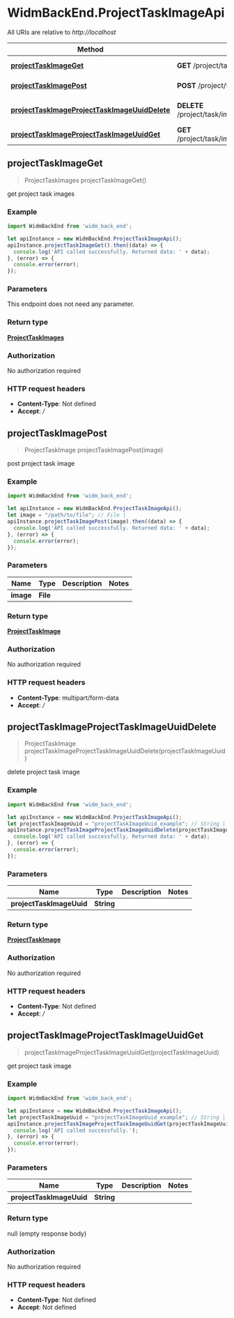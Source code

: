 # WidmBackEnd.ProjectTaskImageApi

All URIs are relative to *http://localhost*

Method | HTTP request | Description
------------- | ------------- | -------------
[**projectTaskImageGet**](ProjectTaskImageApi.md#projectTaskImageGet) | **GET** /project/task/image | get project task images
[**projectTaskImagePost**](ProjectTaskImageApi.md#projectTaskImagePost) | **POST** /project/task/image | post project task image
[**projectTaskImageProjectTaskImageUuidDelete**](ProjectTaskImageApi.md#projectTaskImageProjectTaskImageUuidDelete) | **DELETE** /project/task/image/{project_task_image_uuid} | delete project task image
[**projectTaskImageProjectTaskImageUuidGet**](ProjectTaskImageApi.md#projectTaskImageProjectTaskImageUuidGet) | **GET** /project/task/image/{project_task_image_uuid} | get project task image



## projectTaskImageGet

> ProjectTaskImages projectTaskImageGet()

get project task images

### Example

```javascript
import WidmBackEnd from 'widm_back_end';

let apiInstance = new WidmBackEnd.ProjectTaskImageApi();
apiInstance.projectTaskImageGet().then((data) => {
  console.log('API called successfully. Returned data: ' + data);
}, (error) => {
  console.error(error);
});

```

### Parameters

This endpoint does not need any parameter.

### Return type

[**ProjectTaskImages**](ProjectTaskImages.md)

### Authorization

No authorization required

### HTTP request headers

- **Content-Type**: Not defined
- **Accept**: */*


## projectTaskImagePost

> ProjectTaskImage projectTaskImagePost(image)

post project task image

### Example

```javascript
import WidmBackEnd from 'widm_back_end';

let apiInstance = new WidmBackEnd.ProjectTaskImageApi();
let image = "/path/to/file"; // File | 
apiInstance.projectTaskImagePost(image).then((data) => {
  console.log('API called successfully. Returned data: ' + data);
}, (error) => {
  console.error(error);
});

```

### Parameters


Name | Type | Description  | Notes
------------- | ------------- | ------------- | -------------
 **image** | **File**|  | 

### Return type

[**ProjectTaskImage**](ProjectTaskImage.md)

### Authorization

No authorization required

### HTTP request headers

- **Content-Type**: multipart/form-data
- **Accept**: */*


## projectTaskImageProjectTaskImageUuidDelete

> ProjectTaskImage projectTaskImageProjectTaskImageUuidDelete(projectTaskImageUuid)

delete project task image

### Example

```javascript
import WidmBackEnd from 'widm_back_end';

let apiInstance = new WidmBackEnd.ProjectTaskImageApi();
let projectTaskImageUuid = "projectTaskImageUuid_example"; // String | 
apiInstance.projectTaskImageProjectTaskImageUuidDelete(projectTaskImageUuid).then((data) => {
  console.log('API called successfully. Returned data: ' + data);
}, (error) => {
  console.error(error);
});

```

### Parameters


Name | Type | Description  | Notes
------------- | ------------- | ------------- | -------------
 **projectTaskImageUuid** | **String**|  | 

### Return type

[**ProjectTaskImage**](ProjectTaskImage.md)

### Authorization

No authorization required

### HTTP request headers

- **Content-Type**: Not defined
- **Accept**: */*


## projectTaskImageProjectTaskImageUuidGet

> projectTaskImageProjectTaskImageUuidGet(projectTaskImageUuid)

get project task image

### Example

```javascript
import WidmBackEnd from 'widm_back_end';

let apiInstance = new WidmBackEnd.ProjectTaskImageApi();
let projectTaskImageUuid = "projectTaskImageUuid_example"; // String | 
apiInstance.projectTaskImageProjectTaskImageUuidGet(projectTaskImageUuid).then(() => {
  console.log('API called successfully.');
}, (error) => {
  console.error(error);
});

```

### Parameters


Name | Type | Description  | Notes
------------- | ------------- | ------------- | -------------
 **projectTaskImageUuid** | **String**|  | 

### Return type

null (empty response body)

### Authorization

No authorization required

### HTTP request headers

- **Content-Type**: Not defined
- **Accept**: Not defined

